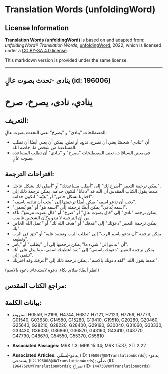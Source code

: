 # Translation Words (unfoldingWord)

## License Information

**Translation Words (unfoldingWord)** is based on and adapted from: _unfoldingWord® Translation Words_, [unfoldingWord](https://unfoldingword.org/utw), 2022, which is licensed under a [CC BY-SA 4.0 license](https://creativecommons.org/licenses/by-sa/4.0/legalcode.en).

This markdown version is provided under the same license.



--------------------------------

## ينادى -تحدث بصوت عالٍ (id: 196006)

ينادي، نادى، يصرخ، صرخ
======================

التعريف:
--------

المصطلحات "ينادى" و "يصرخ" تعني التحدث بصوت عالٍ.

* أن "تنادي" شخصًا يعني أن تصرخ، تذيع، أو تعلن. يمكن أن يعني أيضًا أن تطلب المساعدة من شخص ما، خاصة الله.
* في بعض السياقات، تعني المصطلحات "يصرخ" و "ينادي" أن تطلب المساعدة بصوت عالٍ.

اقتراحات الترجمة:
-----------------

* يمكن ترجمة التعبير "أصرخ لك" إلى "أطلب مساعدتك" أو "أصلي لك بشكل عاجل".
* عندما يقول الكتاب المقدس أن الله قد "دعانا" لنكون خدامه، يمكن ترجمة ذلك إلى "اختارنا بشكل خاص" أو "عيّننا" لنكون خدامه.
* "يجب أن تدعو اسمه" يمكن أيضًا ترجمتها إلى "يجب أن تناديه باسمه".
* "اسمه يُدعى" يمكن أيضًا ترجمته إلى "اسمه هو" أو "هو يُسمى".
* يمكن ترجمة "نادى" إلى "قال بصوت عالٍ" أو "صرخ" أو "قال بصوت مرتفع". تأكد من أن الترجمة لا تبدو وكأن الشخص غاضب.
* يمكن ترجمة التعبير "دعوَتك" إلى "هدفك" أو "هدف الله لك" أو "عمل الله الخاص بك".
* يمكن ترجمة "أن تدعو باسم الرب" إلى "تطلب الرب وتعتمد عليه" أو "تثق في الرب وتطيعه".
* أن "تدعو إلى" شيء ما" يمكن ترجمتها إلى أن "يطلب" أو "يأمر".
* يمكن ترجمة التعبير "دعوتك باسمي" إلى "لقد أعطيتك اسمي، مما يدل على أنك تنتمي إلي".
* عندما يقول الله، "لقد دعوتك بالاسم"، يمكن ترجمة ذلك إلى "أعرفك وقد اخترتك".

(انظر أيضًا: صلاة, بكاء, دعوة لاستدعاء, دعوة بالاسم)

مراجع الكتاب المقدس:
--------------------

بيانات الكلمة:
--------------

* سترونغ: H0559, H2199, H4744, H6817, H7121, H7123, H7769, H7773, G01540, G03630, G14580, G15280, G19410, G19510, G20280, G20460, G25640, G28210, G28220, G28400, G29190, G30040, G31060, G33330, G33430, G36030, G36860, G36870, G43160, G43410, G43770, G47790, G48670, G54550, G55370, G55810

* **Associated Passages:** MRK 1:3; MRK 15:34; MRK 15:37; 2TI 2:22
* **Associated Articles:** يدعو-يُسمِّي (ID: `196007@UWTranslationWords`); يدعو-يستدعي (ID: `196008@UWTranslationWords`); صلّى (ID: `196476@UWTranslationWords`); صراخ (ID: `144730@UWTranslationWords`)

